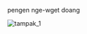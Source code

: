 pengen nge-wget doang

![tampak_1](https://user-images.githubusercontent.com/43901559/233033252-de73a189-dcbd-43f0-8fc5-f9de5102f623.jpeg)
